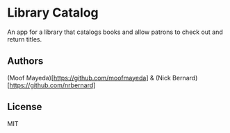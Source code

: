 Library Catalog
===============
An app for a library that catalogs books and allow patrons to check out and return titles.

Authors
-------
(Moof Mayeda)[https://github.com/moofmayeda] & (Nick Bernard)[https://github.com/nrbernard]

License
-------
MIT
